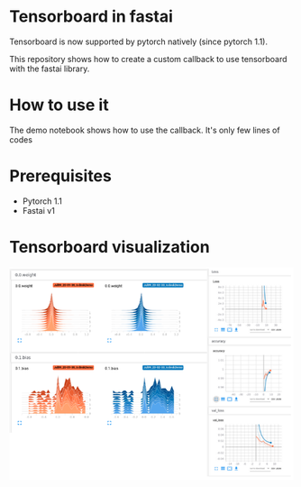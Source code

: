 # Tensorboard in fastai

Tensorboard is now supported by pytorch natively (since pytorch 1.1).

This repository shows how to create a custom callback to use tensorboard with the fastai library.

# How to use it

The demo notebook shows how to use the callback. It's only few lines of codes

# Prerequisites

- Pytorch 1.1
- Fastai v1

# Tensorboard visualization

![Demo](https://github.com/tchambon/Tensorboard-in-Fastai/blob/master/demo.png "Example tensorboard")

